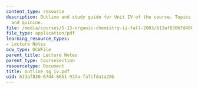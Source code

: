 ```yaml
---
content_type: resource
description: Outline and study guide for Unit IV of the course. Topics include amines
  and quinine.
file: /media/courses/5-13-organic-chemistry-ii-fall-2003/613af83067d48651937afafcfda1a20b_outline_sg_iv.pdf
file_type: application/pdf
learning_resource_types:
- Lecture Notes
ocw_type: OCWFile
parent_title: Lecture Notes
parent_type: CourseSection
resourcetype: Document
title: outline_sg_iv.pdf
uid: 613af830-67d4-8651-937a-fafcfda1a20b
---
```

